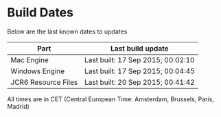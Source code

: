 # Build Dates

Below are the last known dates to updates

Part | Last build update
-----|-----
Mac Engine | Last built: 17 Sep 2015; 00:02:10
Windows Engine | Last built: 17 Sep 2015; 00:04:45
JCR6 Resource Files | Last built: 20 Sep 2015; 00:41:42
All times are in CET (Central European Time: Amsterdam, Brussels, Paris, Madrid)




